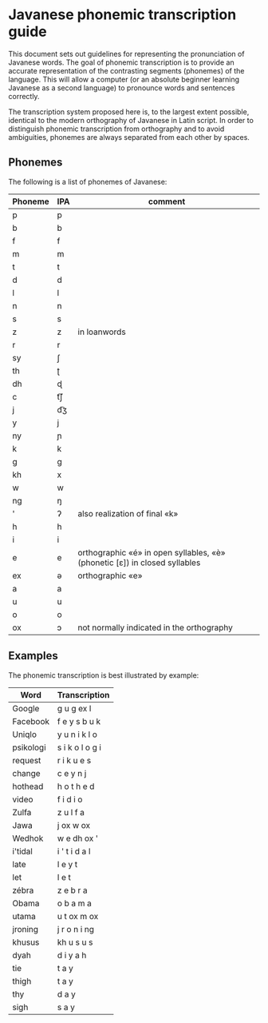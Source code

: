# Javanese phonemic transcription guide

This document sets out guidelines for representing the pronunciation of Javanese
words. The goal of phonemic transcription is to provide an accurate
representation of the contrasting segments (phonemes) of the language. This will
allow a computer (or an absolute beginner learning Javanese as a second
language) to pronounce words and sentences correctly.

The transcription system proposed here is, to the largest extent possible,
identical to the modern orthography of Javanese in Latin script. In order to
distinguish phonemic transcription from orthography and to avoid ambiguities,
phonemes are always separated from each other by spaces.


## Phonemes

The following is a list of phonemes of Javanese:

Phoneme | IPA | comment
--------|-----|--------
p  | p
b  | b
f  | f
m  | m
t  | t
d  | d
l  | l
n  | n
s  | s
z  | z | in loanwords
r  | r
sy | ʃ
th | ʈ
dh | ɖ
c  | t͡ʃ
j  | d͡ʒ
y  | j
ny | ɲ
k  | k
g  | g
kh | x
w  | w
ng | ŋ
'  | ʔ | also realization of final «k»
h  | h
i  | i
e  | e | orthographic «é» in open syllables, «è» (phonetic [ɛ]) in closed syllables
ex | ə | orthographic «e»
a  | a
u  | u
o  | o
ox | ɔ | not normally indicated in the orthography


## Examples

The phonemic transcription is best illustrated by example:

Word      | Transcription
----------|--------------
Google    | g u g ex l
Facebook  | f e y s b u k
Uniqlo    | y u n i k l o
psikologi | s i k o l o g i
request   | r i k u e s
change    | c e y n j
hothead   | h o t h e d
video     | f i d i o
Zulfa     | z u l f a
Jawa      | j ox w ox
Wedhok    | w e dh ox '
i'tidal   | i ' t i d a l
late      | l e y t
let       | l e t
zébra     | z e b r a
Obama     | o b a m a
utama     | u t ox m ox
jroning   | j r o n i ng
khusus    | kh u s u s
dyah      | d i y a h
tie       | t a y
thigh     | t a y
thy       | d a y
sigh      | s a y
